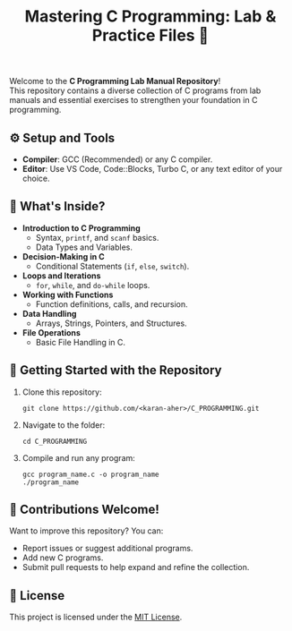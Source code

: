 <!DOCTYPE html>
<html lang="en">
<head>
    <meta charset="UTF-8">
    <meta name="viewport" content="width=device-width, initial-scale=1.0">
</head>
<body>
    <header>
        <h1>Mastering C Programming: Lab & Practice Files 📂</h1>
    </header>
    <main>
        <section>
            <p>Welcome to the <strong>C Programming Lab Manual Repository</strong>!<br>
            This repository contains a diverse collection of C programs from lab manuals and essential exercises to strengthen your foundation in C programming.</p>
        </section>
        <section>
            <h2>⚙️ Setup and Tools</h2>
            <ul>
                <li><strong>Compiler</strong>: GCC (Recommended) or any C compiler.</li>
                <li><strong>Editor</strong>: Use VS Code, Code::Blocks, Turbo C, or any text editor of your choice.</li>
            </ul>
        </section>
        <section>
            <h2>📝 What's Inside?</h2>
            <ul>
                <li><strong>Introduction to C Programming</strong>
                    <ul>
                        <li>Syntax, <code>printf</code>, and <code>scanf</code> basics.</li>
                        <li>Data Types and Variables.</li>
                    </ul>
                </li>
                <li><strong>Decision-Making in C</strong>
                    <ul>
                        <li>Conditional Statements (<code>if</code>, <code>else</code>, <code>switch</code>).</li>
                    </ul>
                </li>
                <li><strong>Loops and Iterations</strong>
                    <ul>
                        <li><code>for</code>, <code>while</code>, and <code>do-while</code> loops.</li>
                    </ul>
                </li>
                <li><strong>Working with Functions</strong>
                    <ul>
                        <li>Function definitions, calls, and recursion.</li>
                    </ul>
                </li>
                <li><strong>Data Handling</strong>
                    <ul>
                        <li>Arrays, Strings, Pointers, and Structures.</li>
                    </ul>
                </li>
                <li><strong>File Operations</strong>
                    <ul>
                        <li>Basic File Handling in C.</li>
                    </ul>
                </li>
            </ul>
        </section>
        <section>
            <h2>🚀 Getting Started with the Repository</h2>
            <ol>
                <li>Clone this repository:
                    <pre><code>git clone https://github.com/&lt;karan-aher&gt;/C_PROGRAMMING.git</code></pre>
                </li>
                <li>Navigate to the folder:
                    <pre><code>cd C_PROGRAMMING</code></pre>
                </li>
                <li>Compile and run any program:
                    <pre><code>gcc program_name.c -o program_name
./program_name</code></pre>
                </li>
            </ol>
        </section>
        <section>
            <h2>🔧 Contributions Welcome!</h2>
            <p>Want to improve this repository? You can:</p>
            <ul>
                <li>Report issues or suggest additional programs.</li>
                <li>Add new C programs.</li>
                <li>Submit pull requests to help expand and refine the collection.</li>
            </ul>
        </section>
        <section>
            <h2>📜 License</h2>
            <p>This project is licensed under the <a href="LICENSE">MIT License</a>.</p>
        </section>
    </main>
</body>
</html>
